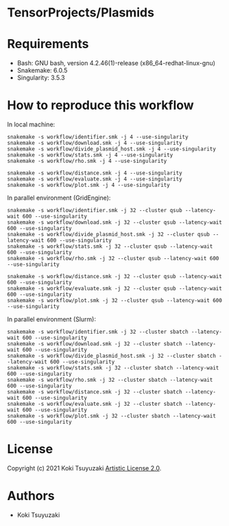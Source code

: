 # TensorProjects/Plasmids

# Requirements
- Bash: GNU bash, version 4.2.46(1)-release (x86_64-redhat-linux-gnu)
- Snakemake: 6.0.5
- Singularity: 3.5.3

# How to reproduce this workflow

In local machine:

```
snakemake -s workflow/identifier.smk -j 4 --use-singularity
snakemake -s workflow/download.smk -j 4 --use-singularity
snakemake -s workflow/divide_plasmid_host.smk -j 4 --use-singularity
snakemake -s workflow/stats.smk -j 4 --use-singularity
snakemake -s workflow/rho.smk -j 4 --use-singularity

snakemake -s workflow/distance.smk -j 4 --use-singularity
snakemake -s workflow/evaluate.smk -j 4 --use-singularity
snakemake -s workflow/plot.smk -j 4 --use-singularity
```


In parallel environment (GridEngine):

```
snakemake -s workflow/identifier.smk -j 32 --cluster qsub --latency-wait 600 --use-singularity
snakemake -s workflow/download.smk -j 32 --cluster qsub --latency-wait 600 --use-singularity
snakemake -s workflow/divide_plasmid_host.smk -j 32 --cluster qsub --latency-wait 600 --use-singularity
snakemake -s workflow/stats.smk -j 32 --cluster qsub --latency-wait 600 --use-singularity
snakemake -s workflow/rho.smk -j 32 --cluster qsub --latency-wait 600 --use-singularity

snakemake -s workflow/distance.smk -j 32 --cluster qsub --latency-wait 600 --use-singularity
snakemake -s workflow/evaluate.smk -j 32 --cluster qsub --latency-wait 600 --use-singularity
snakemake -s workflow/plot.smk -j 32 --cluster qsub --latency-wait 600 --use-singularity
```

In parallel environment (Slurm):

```
snakemake -s workflow/identifier.smk -j 32 --cluster sbatch --latency-wait 600 --use-singularity
snakemake -s workflow/download.smk -j 32 --cluster sbatch --latency-wait 600 --use-singularity
snakemake -s workflow/divide_plasmid_host.smk -j 32 --cluster sbatch --latency-wait 600 --use-singularity
snakemake -s workflow/stats.smk -j 32 --cluster sbatch --latency-wait 600 --use-singularity
snakemake -s workflow/rho.smk -j 32 --cluster sbatch --latency-wait 600 --use-singularity
snakemake -s workflow/distance.smk -j 32 --cluster sbatch --latency-wait 600 --use-singularity
snakemake -s workflow/evaluate.smk -j 32 --cluster sbatch --latency-wait 600 --use-singularity
snakemake -s workflow/plot.smk -j 32 --cluster sbatch --latency-wait 600 --use-singularity
```
# License
Copyright (c) 2021 Koki Tsuyuzaki [Artistic License 2.0](http://www.perlfoundation.org/artistic_license_2_0).

# Authors
- Koki Tsuyuzaki